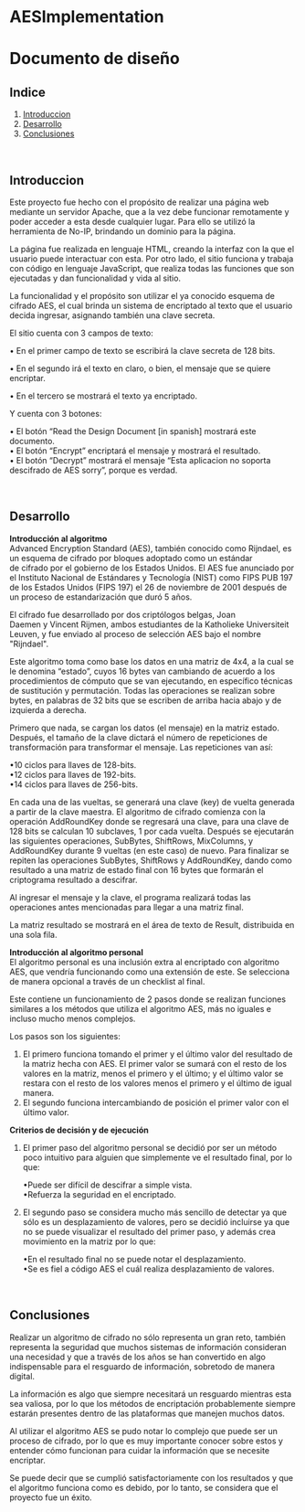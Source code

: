 # AESImplementation

<h1>Documento de diseño</h1>

<h2> Indice </h2>
<ol>
  <li><a href="#intro">Introduccion</a></li>
  <li><a href="#desarrollo">Desarrollo</a></li>
  <li><a href="#conclusion">Conclusiones</a></li>
</ol>

<br />

<h2 id="intro">Introduccion</h2>
<p>
Este proyecto fue hecho con el propósito de realizar una página web mediante un servidor Apache, que a la vez debe funcionar remotamente y poder acceder a esta desde cualquier lugar. Para ello se utilizó la herramienta de No-IP, brindando un dominio para la página. </p>
  
La página fue realizada en lenguaje HTML, creando la interfaz con la que el usuario puede interactuar con esta. Por otro lado, el sitio funciona y trabaja con código en lenguaje JavaScript, que realiza todas las funciones que son ejecutadas y dan funcionalidad y vida al sitio. </p>

La funcionalidad y el propósito son utilizar el ya conocido esquema de cifrado AES, el cual brinda un sistema de encriptado al texto que el usuario decida ingresar, asignando también una clave secreta. </p>

El sitio cuenta con 3 campos de texto: </p>
•	En el primer campo de texto se escribirá la clave secreta de 128 bits. </br>

•	En el segundo irá el texto en claro, o bien, el mensaje que se quiere encriptar. </br>

•	En el tercero se mostrará el texto ya encriptado. </p>

Y cuenta con 3 botones: </p>
•	El botón “Read the Design Document [in spanish] mostrará este documento. </br>
•	El botón “Encrypt” encriptará el mensaje y mostrará el resultado. </br>
•	El botón “Decrypt” mostrará el mensaje “Esta aplicacion no soporta descifrado de AES sorry”, porque es verdad. </p>

</p>

<br/>
<h2 id="desarrollo">Desarrollo</h2>
<p>
<b>Introducción al algoritmo </b> <br/>
Advanced Encryption Standard (AES), también conocido como Rijndael, es un esquema de cifrado por bloques adoptado como un estándar de cifrado por el gobierno de los Estados Unidos. El AES fue anunciado por el Instituto Nacional de Estándares y Tecnología (NIST) como FIPS PUB 197 de los Estados Unidos (FIPS 197) el 26 de noviembre de 2001 después de un proceso de estandarización que duró 5 años. </p>
El cifrado fue desarrollado por dos criptólogos belgas, Joan Daemen y Vincent Rijmen, ambos estudiantes de la Katholieke Universiteit Leuven, y fue enviado al proceso de selección AES bajo el nombre "Rijndael". </p>
Este algoritmo toma como base los datos en una matriz de 4x4, a la cual se le denomina “estado”, cuyos 16 bytes van cambiando de acuerdo a los procedimientos de cómputo que se van ejecutando, en específico técnicas de sustitución y permutación. Todas las operaciones se realizan sobre bytes, en palabras de 32 bits que se escriben de arriba hacia abajo y de izquierda a derecha.  </p>
Primero que nada, se cargan los datos (el mensaje) en la matriz estado. Después, el tamaño de la clave dictará el número de repeticiones de transformación para transformar el mensaje. Las repeticiones van así:  </p>
•10 ciclos para llaves de 128-bits. </br>
•12 ciclos para llaves de 192-bits. </br>
•14 ciclos para llaves de 256-bits. </p>

En cada una de las vueltas, se generará una clave (key) de vuelta generada a partir de la clave maestra. El algoritmo de cifrado comienza con la operación AddRoundKey donde se regresará una clave, para una clave de 128 bits se calculan 10 subclaves, 1 por cada vuelta. Después se ejecutarán las siguientes operaciones, SubBytes, ShiftRows, MixColumns, y AddRoundKey durante 9 vueltas (en este caso) de nuevo. Para finalizar se repiten las operaciones SubBytes, ShiftRows y AddRoundKey, dando como resultado a una matriz de estado final con 16 bytes que formarán el criptograma resultado a descifrar. </p>
Al ingresar el mensaje y la clave, el programa realizará todas las operaciones antes mencionadas para llegar a una matriz final. </p>
La matriz resultado se mostrará en el área de texto de Result, distribuida en una sola fila. </p>
<b>Introducción al algoritmo personal</b><br/>
El algoritmo personal es una inclusión extra al encriptado con algoritmo AES, que vendría funcionando como una extensión de este. Se selecciona de manera opcional a través de un checklist al final. </p>
Este contiene un funcionamiento de 2 pasos donde se realizan funciones similares a los métodos que utiliza el algoritmo AES, más no iguales e incluso mucho menos complejos. </p>
Los pasos son los siguientes: </p>
1. El primero funciona tomando el primer y el último valor del resultado de la matriz hecha con AES. El primer valor se sumará con el resto de los valores en la matriz, menos el primero y el último; y el último valor se restara con el resto de los valores menos el primero y el último de igual manera. </br>
2. El segundo funciona intercambiando de posición el primer valor con el último valor. </p>

<b>Criterios de decisión y de ejecución </b></br>
1. El primer paso del algoritmo personal se decidió por ser un método poco intuitivo para alguien que simplemente ve el resultado final, por lo que: </p>
•Puede ser difícil de descifrar a simple vista. </br>
•Refuerza la seguridad en el encriptado. </p>

2. El segundo paso se considera mucho más sencillo de detectar ya que sólo es un desplazamiento de valores, pero se decidió incluirse ya que no se puede visualizar el resultado del primer paso, y además crea movimiento en la matriz por lo que: </p>
•En el resultado final no se puede notar el desplazamiento. </br>
•Se es fiel a código AES el cuál realiza desplazamiento de valores. </p>


</p>

<br />
<h2 id="conclusion">Conclusiones</h2>
<p>
Realizar un algoritmo de cifrado no sólo representa un gran reto, también representa la seguridad que muchos sistemas de información consideran una necesidad y que a través de los años se han convertido en algo indispensable para el resguardo de información, sobretodo de manera digital. </p>
La información es algo que siempre necesitará un resguardo mientras esta sea valiosa, por lo que los métodos de encriptación probablemente siempre estarán presentes dentro de las plataformas que manejen muchos datos. </p>
Al utilizar el algoritmo AES se pudo notar lo complejo que puede ser un proceso de cifrado, por lo que es muy importante conocer sobre estos y entender cómo funcionan para cuidar la información que se necesite encriptar. </p>
Se puede decir que se cumplió satisfactoriamente con los resultados y que el algoritmo funciona como es debido, por lo tanto, se considera que el proyecto fue un éxito. 

</p>
